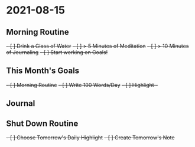 # 2021-08-15

## Morning Routine
<del>- [ ] Drink a Glass of Water</del>
<del>- [ ] > 5 Minutes of Meditation</del>
<del>- [ ] > 10 Minutes of Journaling</del>
<del>- [ ] Start working on Goals!</del>

## This Month's Goals
<del>- [ ] Morning Routine</del>
<del>- [ ] Write 100 Words/Day</del>
<del>- [ ] Highlight - </del>

## Journal

## Shut Down Routine
<del>- [ ] Choose Tomorrow's Daily Highlight</del>
<del>- [ ] Create Tomorrow's Note</del>